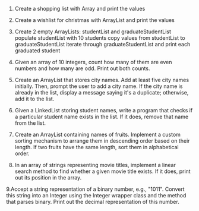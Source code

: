 1. Create a shopping list with Array and print the values
2. Create a wishlist for christmas with ArrayList and print the values
3. Create
   2 empty ArrayLists: studentList and graduateStudentList
   populate studentList with 10 students
   copy values from studentList to graduateStudentList
   iterate through graduateStudentList and print each graduated student
4. Given an array of 10 integers, count how many of them are even numbers and how many are odd. Print out both counts.

5. Create an ArrayList that stores city names. Add at least five city names initially. Then, prompt the user to add a
   city name. If the city name is already in the list, display a message saying it's a duplicate; otherwise, add it to
   the list.

6. Given a LinkedList storing student names, write a program that checks if a particular student name exists in the
   list. If it does, remove that name from the list.
7. Create an ArrayList containing names of fruits. Implement a custom sorting mechanism to arrange them in descending
   order based on their length. If two fruits have the same length, sort them in alphabetical order.

8. In an array of strings representing movie titles, implement a linear search method to find whether a given movie
   title exists. If it does, print out its position in the array.

9.Accept a string representation of a binary number, e.g., "1011". Convert this string into an Integer using the Integer
wrapper class and the method that parses binary. Print out the decimal representation of this number.